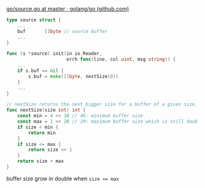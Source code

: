 [go/source.go at master · golang/go (github.com)](https://github.com/golang/go/blob/master/src/cmd/compile/internal/syntax/source.go)

```go
type source struct {
	...
	buf       []byte // source buffer
	...
}

func (s *source) init(in io.Reader, 
					  errh func(line, col uint, msg string)) {
	...
	if s.buf == nil {
		s.buf = make([]byte, nextSize(0))
	}
	...
}

// nextSize returns the next bigger size for a buffer of a given size.
func nextSize(size int) int {
	const min = 4 << 10 // 4K: minimum buffer size
	const max = 1 << 20 // 1M: maximum buffer size which is still doubled
	if size < min {
		return min
	}
	if size <= max {
		return size << 1
	}
	return size + max
}
```


buffer size grow in double when `size <= max` 